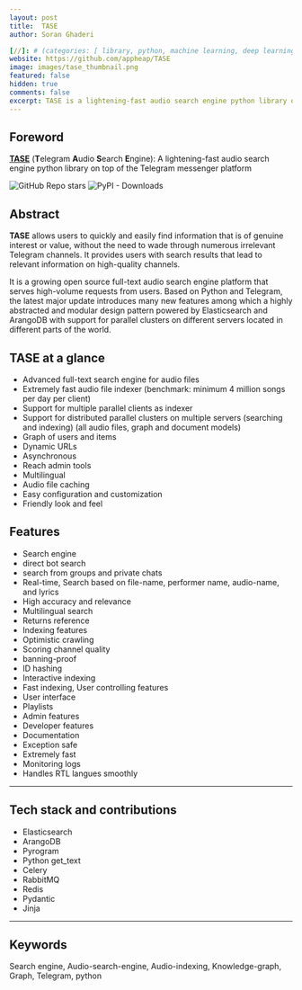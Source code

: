 ```yaml
---
layout: post
title:  TASE
author: Soran Ghaderi

[//]: # (categories: [ library, python, machine learning, deep learning, transformers ])
website: https://github.com/appheap/TASE
image: images/tase_thumbnail.png
featured: false
hidden: true
comments: false
excerpt: TASE is a lightening-fast audio search engine python library on top of the Telegram messenger platform
---
```


## Foreword
<b><a target="_blank" href="https://github.com/appheap/TASE">TASE</a></b> (<b>T</b>elegram <b>A</b>udio <b>S</b>earch <b>E</b>ngine): A lightening-fast audio search engine python library on top of the Telegram messenger platform <br>


<img alt="GitHub Repo stars" src="https://img.shields.io/github/stars/appheap/TASE?style=social">
<img alt="PyPI - Downloads" src="https://img.shields.io/pypi/dm/bigraph">



[//]: # (Glad to introduce my personal blog. Possibly, I will share what I read daily about deep learning, robotics, neuroscience, mathematics etc.)

## Abstract
<b>TASE</b> allows users to quickly and easily find information that is of genuine interest or value, without the need to wade through numerous irrelevant Telegram channels. It provides users with search results that lead to relevant information on high-quality channels.

It is a growing open source full-text audio search engine platform that serves high-volume requests from users. Based on Python and Telegram, the latest major update introduces many new features among which a highly abstracted and modular design pattern powered by Elasticsearch and ArangoDB with support for parallel clusters on different servers located in different parts of the world.

## TASE at a glance

<ul>
    <li>Advanced full-text search engine for audio files</li>
    <li>Extremely fast audio file indexer (benchmark: minimum 4 million songs per day per client)</li>
    <li>Support for multiple parallel clients as indexer</li>
    <li>Support for distributed parallel clusters on multiple servers (searching and indexing) (all audio files, graph and document models)</li>
    <li>Graph of users and items</li>
    <li>Dynamic URLs</li>
    <li>Asynchronous</li>
    <li>Reach admin tools</li>
    <li>Multilingual</li>
    <li>Audio file caching</li>
    <li>Easy configuration and customization</li>
    <li>Friendly look and feel</li>
</ul>

## Features

<ul>
    <li>Search engine</li>
    <li>direct bot search</li>
    <li>search from groups and private chats</li>
    <li>Real-time, Search based on file-name, performer name, audio-name, and lyrics</li>
    <li>High accuracy and relevance</li>
    <li>Multilingual search</li>
    <li>Returns reference</li>
    <li>Indexing features</li>
    <li>Optimistic crawling</li>
    <li>Scoring channel quality</li>
    <li>banning-proof</li>
    <li>ID hashing</li>
    <li>Interactive indexing</li>
    <li>Fast indexing, User controlling features</li>
    <li>User interface</li>
    <li>Playlists</li>
    <li>Admin features</li>
    <li>Developer features</li>
    <li>Documentation</li>
    <li>Exception safe</li>
    <li>Extremely fast</li>
    <li>Monitoring logs</li>
    <li>Handles RTL langues smoothly</li>
</ul>

-------------

## Tech stack and contributions

<ul>
    <li>Elasticsearch</li>
    <li>ArangoDB</li>
    <li>Pyrogram</li>
    <li>Python get_text</li>
    <li>Celery</li>
    <li>RabbitMQ</li>
    <li>Redis</li>
    <li>Pydantic</li>
    <li>Jinja</li>

</ul>

-------------

## Keywords
Search engine, Audio-search-engine, Audio-indexing, Knowledge-graph, Graph, Telegram, python 


[//]: # (<span class="spoiler">This post will be modified later.</span>)